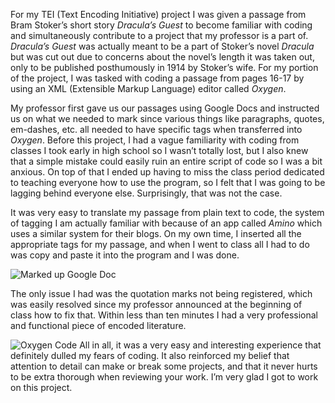 For my TEI (Text Encoding Initiative) project I was given a passage from Bram Stoker’s short story _Dracula’s Guest_ to become familiar with coding and simultaneously contribute to a project that my professor is a part of. _Dracula’s Guest_ was actually meant to be a part of Stoker’s novel _Dracula_ but was cut out due to concerns about the novel’s length it was taken out, only to be published posthumously in 1914 by Stoker’s wife. For my portion of the project, I was tasked with coding a passage from pages 16-17 by using an XML (Extensible Markup Language) editor called _Oxygen_. 

My professor first gave us our passages using Google Docs and instructed us on what we needed to mark since various things like paragraphs, quotes, em-dashes, etc. all needed to have specific tags when transferred into _Oxygen_. Before this project, I had a vague familiarity with coding from classes I took early in high school so I wasn’t totally lost, but I also knew that a  simple mistake could easily ruin an entire script of code so I was a bit anxious. On top of that I ended up having to miss the class period dedicated to teaching everyone how to use the program, so I felt that I was going to be lagging behind everyone else. Surprisingly, that was not the case.

It was very easy to translate my passage from plain text to code, the system of tagging I am actually familiar with because of an app called _Amino_ which uses a similar system for their blogs. On my own time, I inserted all the appropriate tags for my passage, and when I went to class all I had to do was copy and paste it into the program and I was done. 

![Marked up Google Doc](https://eve-hedonette.github.io/E-Hedonette/images/TEI.PNG)

The only issue I had was the quotation marks not being registered, which was easily resolved since my professor announced at the beginning of class how to fix that. Within less than ten minutes I had a very professional and functional piece of encoded literature.

![Oxygen Code](https://eve-hedonette.github.io/E-Hedonette/images/Screenshot.png)
All in all, it was a very easy and interesting experience that definitely dulled my fears of coding. It also reinforced my belief that attention to detail can make or break some projects, and that it never hurts to be extra thorough when reviewing your work. I’m very glad I got to work on this project.
